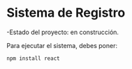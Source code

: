 <h1> Sistema de Registro </h1>

-Estado del proyecto: en construcción.

Para ejecutar el sistema, debes poner:

``` npm install react ```
